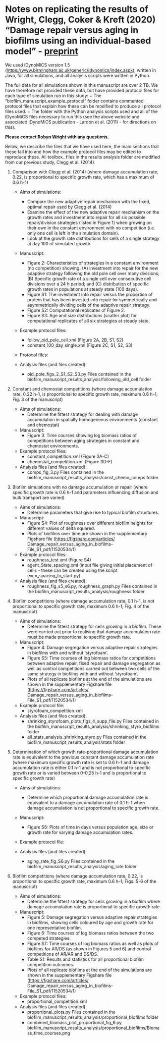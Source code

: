# Notes on replicating the results of Wright, Clegg, Coker & Kreft (2020) “Damage repair versus aging in biofilms using an individual-based model” - [preprint](https://doi.org/10.1101/2020.01.08.899740)

We used iDynoMiCS version 1.5 (https://www.birmingham.ac.uk/generic/idynomics/index.aspx), written in Java, for all simulations, and all analysis scripts were written in Python.

The full data for all simulations shown in this manuscript are over 2 TB. We have therefore not provided these data, but have provided protocol files for each type of simulation run in this study:
− The “biofilm_manuscript_example_protocol” folder contains commented protocol files that explain how these can be modified to produce all protocol files used.
− The folder with the Python analysis scripts used and all of the iDynoMiCS files necessary to run this (see the above website and associated iDynoMiCS publication - Lardon et al. (2011) - for directions on this).

**Please contact [Robyn Wright](mailto:robyn.wright@dal.ca) with any questions.**

Below, we describe the files that we have used here, the main sections that these fall into and how the example protocol files may be edited to reproduce these. All toolbox_ files in the results analysis folder are modified from our previous study, Clegg et al. (2014).

1. Comparison with Clegg et al. (2014) (where damage accumulation rate, 0.22, is proportional to specific growth rate, which has a maximum of 0.6 h-1)
	- Aims of simulations:
		- Compare the new adaptive repair mechanism with the fixed, optimal repair used by Clegg et al. (2014)
		- Examine the effect of the new adaptive repair mechanism on the growth rates and investment into repair for all six possible repair/division strategies (listed in Figure 1) when growing on their own in the constant environment with no competition (i.e. only one cell is left in the simulation domain).
		- Look at the growth rate distributions for cells of a single strategy at day 100 of simulated growth.
	- Manuscript:
		- Figure 2: Characteristics of strategies in a constant environment (no competition) showing: (A) investment into repair for the new 
		  adaptive strategy following the old pole cell over many divisions; (B) Specific growth rate of a single cell over consecutive cell divisions 
		  over a 24 h period; and (C) distribution of specific growth rates in populations at steady state (100 days). 
		- Figure S1: The investment into repair versus the proportion of protein that has been invested into repair for symmetrically and 
		  asymmetrically dividing cells of the adaptive repair strategy.
		- Figure S2: Computational replicates of Figure 2. 
		- Figure S3: Age and size distributions (scatter plot) for computational replicates of all six strategies at steady state. 
	- Example protocol files: 
		- follow_old_pole_cell.xml (Figure 2A, 2B, S1, S2)
		- constant_100_day_single.xml (Figure 2C, S1, S2, S3)
	- Protocol files:

	- Analysis files (and files created):
		- old_pole_figs_2_S1_S2_S3.py
		  Files contained in the biofilm_manuscript_results_analysis/following_old_cell folder

2. Constant and chemostat competitions (where damage accumulation rate, 0.22 h-1, is proportional to specific growth rate, maximum 0.6 h-1; Fig. 3 of the manuscript)
	- Aims of simulations:
		- Determine the fittest strategy for dealing with damage accumulation in spatially homogeneous environments (constant and chemostat)
	- Manuscript:
		- Figure 3: Time courses showing log biomass ratios of competitions between aging strategies in constant and chemostat environments.
	- Example protocol files: 
		- constant_competition.xml (Figure 3A-C)
		- chemostat_competition.xml (Figure 3D-F)
	- Analysis files (and files created):
		- comps_fig_3.py
		  Files contained in the biofilm_manuscript_results_analysis/const_chemo_comps folder

3. Biofilm simulations with no damage accumulation or repair (where specific growth rate is 0.6 h-1 and parameters influencing diffusion and bulk transport are varied)
	- Aims of simulations:
		- Determine parameters that give rise to typical biofilm structures. 
	- Manuscript:
		- Figure S4: Plot of roughness over different biofilm heights for different values of delta squared. 
		- Plots of biofilms over time are shown in the supplementary Figshare file (https://figshare.com/articles/
		  Damage_repair_versus_aging_in_biofilms-File_S1_pdf/11520534/1)
	- Example protocol files:
		- roughness_test.xml (Figure S4)
		- agent_State_spacing.xml (input file giving initial placement of cells - these can be created using the script even_spacing_to_start.py)
	- Analysis files (and files created):
		- roughness_fig_s5_s6.py, roughness_graph.py
		  Files contained in the biofilm_manuscript_results_analysis/roughness folder

4. Biofilm competitions (where damage accumulation rate, 0.1 h-1, is not proportional to specific growth rate, maximum 0.6 h-1; Fig. 4 of the manuscript)
	- Aims of simulations:
		- Determine the fittest strategy for cells growing in a biofilm. These were carried out prior to realising that damage accumulation rate must be 
		  made proportional to specific growth rate. 
	- Manuscript:
		- Figure 4: Damage segregation versus adaptive repair strategies in biofilms with and without ‘styrofoam’.
		- Figure S5: Time courses of log biomass ratios for competitions between adaptive repair, fixed repair and damage segregation as well as 
		  control competitions carried out between two cells of the same strategy in biofilms with and without ’styrofoam’. 
		- Plots of all replicate biofilms at the end of the simulations are shown in the supplementary Figshare file (https://figshare.com/articles/
		  Damage_repair_versus_aging_in_biofilms-File_S1_pdf/11520534/1)
	- Example protocol file: 
		- styrofoam_competition.xml
	- Analysis files (and files created):
		- shrinking_styrofoam_plots_figs_4_supp_file.py
		  Files contained in the biofilm_manuscript_results_analysis/shrinking_styro_biofilms folder
		- all_stats_analysis_shrinking_styro.py
		  Files contained in the biofilm_manuscript_results_analysis/stats folder

5. Determination of which growth rate-proportional damage accumulation rate is equivalent to the previous constant damage accumulation rate (where maximum specific growth rate is set to 0.6 h-1 and damage accumulation rate is either 0.1 h-1 and is not proportional to specific growth rate or is varied between 0-0.25 h-1 and is proportional to specific growth rate)
	- Aims of simulations:
		- Determine which proportional damage accumulation rate is equivalent to a damage accumulation rate of 0.1 h-1 when damage accumulation 
		  is not proportional to specific growth rate.
	- Manuscript:
		- Figure S6: Plots of time in days versus population age, size or growth rate for varying damage accumulation rates.
	- Example protocol file:

	- Analysis files (and files created):
		- aging_rate_fig_S6.py
		  Files contained in the biofilm_manuscript_results_analysis/aging_rate folder

6. Biofilm competitions (where damage accumulation rate, 0.22, is proportional to specific growth rate, maximum 0.6 h-1; Figs. 5-6 of the manuscript)
	- Aims of simulations:
		- Determine the fittest strategy for cells growing in a biofilm where damage accumulation rate is proportional to specific growth rate.
	- Manuscript:
		- Figure 5: Damage segregation versus adaptive repair strategies in biofilms, showing cells coloured by age and growth rate for one 
		  representative biofilm. 
		- Figure 6: Time courses of log biomass ratios between the two competed strategies.
		- Figure S7: Time courses of log biomass ratios as well as plots of biofilms for AR/DS (as shown in Figures 5 and 6) and control competitions 
		  of AR/AR and DS/DS.
		- Table S1: Results and statistics for all proportional biofilm competition outcomes.
		- Plots of all replicate biofilms at the end of the simulations are shown in the supplementary Figshare file (https://figshare.com/articles/
		  Damage_repair_versus_aging_in_biofilms-File_S1_pdf/11520534/1)
	- Example protocol files: 
		- proportional_competition.xml
	- Analysis files (and files created):
		- proportional_plots.py
		  Files contained in the biofilm_manuscript_results_analysis/proportional_biofilms folder
		- combined_biomass_plot_proportional_fig_6.py
		  biofilm_manuscript_results_analysis/proportional_biofilms/Biomass_time_courses.png
